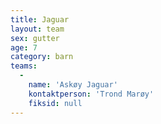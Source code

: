 ```yaml
---
title: Jaguar
layout: team
sex: gutter
age: 7
category: barn
teams:
  -
    name: 'Askøy Jaguar'
    kontaktperson: 'Trond Marøy'
    fiksid: null
---
```

